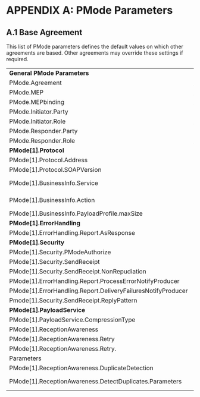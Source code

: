 # APPENDIX A: PMode Parameters 
## A.1 Base Agreement 

This list of PMode parameters defines the default values on which other agreements are based. Other agreements may override these settings if required. 

| | | 
| --- |------- |
**General PMode Parameters** | | 
PMode.Agreement |http://resources.digitalbusinesscouncil.com.au/dbc/services/exchange/ebms3profile/current |
PMode.MEP | http://www.oasis-open.org/committees/ebxml-msg/one-way |
PMode.MEPbinding | http://www.oasis-open.org/committees/ebxml-msg/push |
PMode.Initiator.Party | Determined by the message producer |
PMode.Initiator.Role | http://docs.oasis-open.org/ebxml-msg/ebms/v3.0/ns/core/200704/defaultRole |
PMode.Responder.Party | Determined by the message producer. |
PMode.Responder.Role | http://docs.oasis-open.org/ebxml-msg/ebms/v3.0/ns/core/200704/defaultRole |
**PMode[1].Protocol**| |
PMode[1].Protocol.Address | Receiving Access Point URL. Determined from DCL/DCP lookup |
PMode[1].Protocol.SOAPVersion | 1.2 |
PMode[1].BusinessInfo.Service | The value for this element is copied from the Digital Capability Publisher values when using dynamic discovery. |
PMode[1].BusinessInfo.Action | The value for this element is copied from the Digital Capability Publisher values when using dynamic discovery. |
PMode[1].BusinessInfo.PayloadProfile.maxSize | 10000 (kilobytes) |
**PMode[1].ErrorHandling** | |
PMode[1].ErrorHandling.Report.AsResponse | true |
**PMode[1].Security** | |
PMode[1].Security.PModeAuthorize | false |
PMode[1].Security.SendReceipt | true |
PMode[1].Security.SendReceipt.NonRepudiation | false |
PMode[1].ErrorHandling.Report.ProcessErrorNotifyProducer | true |
PMode[1].ErrorHandling.Report.DeliveryFailuresNotifyProducer | true |
Pmode[1].Security.SendReceipt.ReplyPattern | response |
**PMode[1].PayloadService** | |
PMode[1].PayloadService.CompressionType | application/gzip |
PMode[1].ReceptionAwareness | true |
PMode[1].ReceptionAwareness.Retry | true |
PMode[1].ReceptionAwareness.Retry.| maxretries=3;period=120000 |
Parameters | Period is two minutes which corresponds to the lowest SLA value for response. |
PMode[1].ReceptionAwareness.DuplicateDetection | true |
PMode[1].ReceptionAwareness.DetectDuplicates.Parameters | maxsize=10Mb;checkwindow=7D. Maximum log size is 10Mb for checking. Duplicate check window is guaranteed of seven days minimum. 





